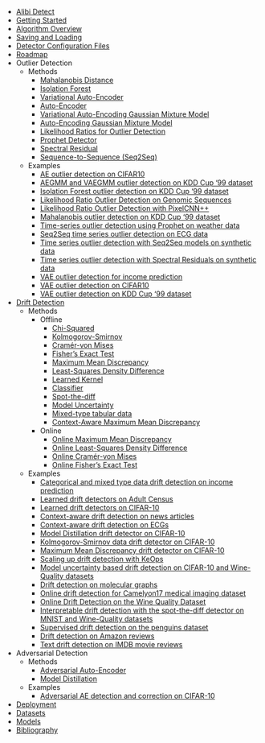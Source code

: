 
* [Alibi Detect](README.md)
* [Getting Started](overview/getting-started.md)
* [Algorithm Overview](overview/algorithms.md)
* [Saving and Loading](overview/saving.md)
* [Detector Configuration Files](overview/config_files.md)
* [Roadmap](overview/roadmap.md)
* Outlier Detection
  * Methods
    * [Mahalanobis Distance](od/methods/mahalanobis.md)
    * [Isolation Forest](od/methods/iforest.md)
    * [Variational Auto-Encoder](od/methods/vae.md)
    * [Auto-Encoder](od/methods/ae.md)
    * [Variational Auto-Encoding Gaussian Mixture Model](od/methods/vaegmm.md)
    * [Auto-Encoding Gaussian Mixture Model](od/methods/aegmm.md)
    * [Likelihood Ratios for Outlier Detection](od/methods/llr.md)
    * [Prophet Detector](od/methods/prophet.md)
    * [Spectral Residual](od/methods/sr.md)
    * [Sequence-to-Sequence (Seq2Seq)](od/methods/seq2seq.md)
  * Examples
    * [AE outlier detection on CIFAR10](examples/od_ae_cifar10.md)
    * [AEGMM and VAEGMM outlier detection on KDD Cup ‘99 dataset](examples/od_aegmm_kddcup.md)
    * [Isolation Forest outlier detection on KDD Cup ‘99 dataset](examples/od_if_kddcup.md)
    * [Likelihood Ratio Outlier Detection on Genomic Sequences](examples/od_llr_genome.md)
    * [Likelihood Ratio Outlier Detection with PixelCNN++](examples/od_llr_mnist.md)
    * [Mahalanobis outlier detection on KDD Cup ‘99 dataset](examples/od_mahalanobis_kddcup.md)
    * [Time-series outlier detection using Prophet on weather data](examples/od_prophet_weather.md)
    * [Seq2Seq time series outlier detection on ECG data](examples/od_seq2seq_ecg.md)
    * [Time series outlier detection with Seq2Seq models on synthetic data](examples/od_seq2seq_synth.md)
    * [Time series outlier detection with Spectral Residuals on synthetic data](examples/od_sr_synth.md)
    * [VAE outlier detection for income prediction](examples/od_vae_adult.md)
    * [VAE outlier detection on CIFAR10](examples/od_vae_cifar10.md)
    * [VAE outlier detection on KDD Cup ‘99 dataset](examples/od_vae_kddcup.md)
* [Drift Detection](cd/README.md)
  * Methods
    * Offline
      * [Chi-Squared](cd/methods/chisquaredrift.md)
      * [Kolmogorov-Smirnov](cd/methods/ksdrift.md)
      * [Cramér-von Mises](cd/methods/cvmdrift.md)
      * [Fisher’s Exact Test](cd/methods/fetdrift.md)
      * [Maximum Mean Discrepancy](cd/methods/mmddrift.md)
      * [Least-Squares Density Difference](cd/methods/lsdddrift.md)
      * [Learned Kernel](cd/methods/learnedkerneldrift.md)
      * [Classifier](cd/methods/classifierdrift.md)
      * [Spot-the-diff](cd/methods/spotthediffdrift.md)
      * [Model Uncertainty](cd/methods/modeluncdrift.md)
      * [Mixed-type tabular data](cd/methods/tabulardrift.md)
      * [Context-Aware Maximum Mean Discrepancy](cd/methods/contextmmddrift.md)
    * Online
      * [Online Maximum Mean Discrepancy](cd/methods/onlinemmddrift.md)
      * [Online Least-Squares Density Difference](cd/methods/onlinelsdddrift.md)
      * [Online Cramér-von Mises](cd/methods/onlinecvmdrift.md)
      * [Online Fisher’s Exact Test](cd/methods/onlinefetdrift.md)
  * Examples
    * [Categorical and mixed type data drift detection on income prediction](examples/cd_chi2ks_adult.md)
    * [Learned drift detectors on Adult Census](examples/cd_clf_adult.md)
    * [Learned drift detectors on CIFAR-10](examples/cd_clf_cifar10.md)
    * [Context-aware drift detection on news articles](examples/cd_context_20newsgroup.md)
    * [Context-aware drift detection on ECGs](examples/cd_context_ecg.md)
    * [Model Distillation drift detector on CIFAR-10](examples/cd_distillation_cifar10.md)
    * [Kolmogorov-Smirnov data drift detector on CIFAR-10](examples/cd_ks_cifar10.md)
    * [Maximum Mean Discrepancy drift detector on CIFAR-10](examples/cd_mmd_cifar10.md)
    * [Scaling up drift detection with KeOps](examples/cd_mmd_keops.md)
    * [Model uncertainty based drift detection on CIFAR-10 and Wine-Quality datasets](examples/cd_model_unc_cifar10_wine.md)
    * [Drift detection on molecular graphs](examples/cd_mol.md)
    * [Online drift detection for Camelyon17 medical imaging dataset](examples/cd_online_camelyon.md)
    * [Online Drift Detection on the Wine Quality Dataset](examples/cd_online_wine.md)
    * [Interpretable drift detection with the spot-the-diff detector on MNIST and Wine-Quality datasets](examples/cd_spot_the_diff_mnist_wine.md)
    * [Supervised drift detection on the penguins dataset](examples/cd_supervised_penguins.md)
    * [Drift detection on Amazon reviews](examples/cd_text_amazon.md)
    * [Text drift detection on IMDB movie reviews](examples/cd_text_imdb.md)
* Adversarial Detection
  * Methods
    * [Adversarial Auto-Encoder](ad/methods/adversarialae.md)
    * [Model Distillation](ad/methods/modeldistillation.md)
  * Examples
    * [Adversarial AE detection and correction on CIFAR-10](examples/ad_ae_cifar10.md)
* [Deployment](examples/alibi_detect_deploy.md)
* [Datasets](datasets/overview.md)
* [Models](models/overview.md)
* [Bibliography](bibliography.md)